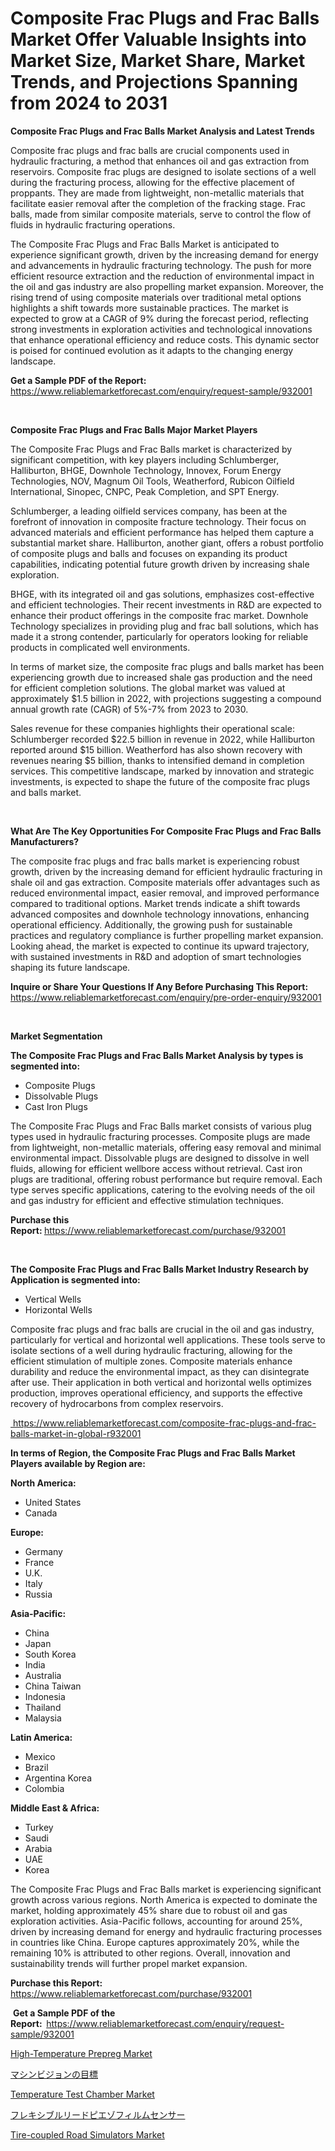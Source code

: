 <p><h1>Composite Frac Plugs and Frac Balls Market Offer Valuable Insights into Market Size, Market Share, Market Trends, and Projections Spanning from 2024 to 2031</h1></p><p><strong>Composite Frac Plugs and Frac Balls Market Analysis and Latest Trends</strong></p>
<p><p>Composite frac plugs and frac balls are crucial components used in hydraulic fracturing, a method that enhances oil and gas extraction from reservoirs. Composite frac plugs are designed to isolate sections of a well during the fracturing process, allowing for the effective placement of proppants. They are made from lightweight, non-metallic materials that facilitate easier removal after the completion of the fracking stage. Frac balls, made from similar composite materials, serve to control the flow of fluids in hydraulic fracturing operations.</p><p>The Composite Frac Plugs and Frac Balls Market is anticipated to experience significant growth, driven by the increasing demand for energy and advancements in hydraulic fracturing technology. The push for more efficient resource extraction and the reduction of environmental impact in the oil and gas industry are also propelling market expansion. Moreover, the rising trend of using composite materials over traditional metal options highlights a shift towards more sustainable practices. The market is expected to grow at a CAGR of 9% during the forecast period, reflecting strong investments in exploration activities and technological innovations that enhance operational efficiency and reduce costs. This dynamic sector is poised for continued evolution as it adapts to the changing energy landscape.</p></p>
<p><strong>Get a Sample PDF of the Report:&nbsp;</strong> <a href="https://www.reliablemarketforecast.com/enquiry/request-sample/932001">https://www.reliablemarketforecast.com/enquiry/request-sample/932001</a></p>
<p>&nbsp;</p>
<p><strong>Composite Frac Plugs and Frac Balls Major Market Players</strong></p>
<p><p>The Composite Frac Plugs and Frac Balls market is characterized by significant competition, with key players including Schlumberger, Halliburton, BHGE, Downhole Technology, Innovex, Forum Energy Technologies, NOV, Magnum Oil Tools, Weatherford, Rubicon Oilfield International, Sinopec, CNPC, Peak Completion, and SPT Energy.</p><p>Schlumberger, a leading oilfield services company, has been at the forefront of innovation in composite fracture technology. Their focus on advanced materials and efficient performance has helped them capture a substantial market share. Halliburton, another giant, offers a robust portfolio of composite plugs and balls and focuses on expanding its product capabilities, indicating potential future growth driven by increasing shale exploration.</p><p>BHGE, with its integrated oil and gas solutions, emphasizes cost-effective and efficient technologies. Their recent investments in R&D are expected to enhance their product offerings in the composite frac market. Downhole Technology specializes in providing plug and frac ball solutions, which has made it a strong contender, particularly for operators looking for reliable products in complicated well environments.</p><p>In terms of market size, the composite frac plugs and balls market has been experiencing growth due to increased shale gas production and the need for efficient completion solutions. The global market was valued at approximately $1.5 billion in 2022, with projections suggesting a compound annual growth rate (CAGR) of 5%-7% from 2023 to 2030.</p><p>Sales revenue for these companies highlights their operational scale: Schlumberger recorded $22.5 billion in revenue in 2022, while Halliburton reported around $15 billion. Weatherford has also shown recovery with revenues nearing $5 billion, thanks to intensified demand in completion services. This competitive landscape, marked by innovation and strategic investments, is expected to shape the future of the composite frac plugs and balls market.</p></p>
<p>&nbsp;</p>
<p><strong>What Are The Key Opportunities For Composite Frac Plugs and Frac Balls Manufacturers?</strong></p>
<p><p>The composite frac plugs and frac balls market is experiencing robust growth, driven by the increasing demand for efficient hydraulic fracturing in shale oil and gas extraction. Composite materials offer advantages such as reduced environmental impact, easier removal, and improved performance compared to traditional options. Market trends indicate a shift towards advanced composites and downhole technology innovations, enhancing operational efficiency. Additionally, the growing push for sustainable practices and regulatory compliance is further propelling market expansion. Looking ahead, the market is expected to continue its upward trajectory, with sustained investments in R&D and adoption of smart technologies shaping its future landscape.</p></p>
<p><strong>Inquire or Share Your Questions If Any Before Purchasing This Report:</strong> <a href="https://www.reliablemarketforecast.com/enquiry/pre-order-enquiry/932001">https://www.reliablemarketforecast.com/enquiry/pre-order-enquiry/932001</a></p>
<p>&nbsp;</p>
<p><strong>Market Segmentation</strong></p>
<p><strong>The Composite Frac Plugs and Frac Balls Market Analysis by types is segmented into:</strong></p>
<p><ul><li>Composite Plugs</li><li>Dissolvable Plugs</li><li>Cast Iron Plugs</li></ul></p>
<p><p>The Composite Frac Plugs and Frac Balls market consists of various plug types used in hydraulic fracturing processes. Composite plugs are made from lightweight, non-metallic materials, offering easy removal and minimal environmental impact. Dissolvable plugs are designed to dissolve in well fluids, allowing for efficient wellbore access without retrieval. Cast iron plugs are traditional, offering robust performance but require removal. Each type serves specific applications, catering to the evolving needs of the oil and gas industry for efficient and effective stimulation techniques.</p></p>
<p><strong>Purchase this Report:&nbsp;</strong><a href="https://www.reliablemarketforecast.com/purchase/932001">https://www.reliablemarketforecast.com/purchase/932001</a></p>
<p>&nbsp;</p>
<p><strong>The Composite Frac Plugs and Frac Balls Market Industry Research by Application is segmented into:</strong></p>
<p><ul><li>Vertical Wells</li><li>Horizontal Wells</li></ul></p>
<p><p>Composite frac plugs and frac balls are crucial in the oil and gas industry, particularly for vertical and horizontal well applications. These tools serve to isolate sections of a well during hydraulic fracturing, allowing for the efficient stimulation of multiple zones. Composite materials enhance durability and reduce the environmental impact, as they can disintegrate after use. Their application in both vertical and horizontal wells optimizes production, improves operational efficiency, and supports the effective recovery of hydrocarbons from complex reservoirs.</p></p>
<p><a href="https://www.reliablemarketforecast.com/composite-frac-plugs-and-frac-balls-market-in-global-r932001">&nbsp;https://www.reliablemarketforecast.com/composite-frac-plugs-and-frac-balls-market-in-global-r932001</a></p>
<p><strong>In terms of Region, the Composite Frac Plugs and Frac Balls Market Players available by Region are:</strong></p>
<p>
    <p> <strong> North America: </strong>
        <ul>
            <li>United States</li>
            <li>Canada</li>
        </ul>
        </p> 
    <p> <strong> Europe: </strong>
        <ul>
            <li>Germany</li>
            <li>France</li>
            <li>U.K.</li>
            <li>Italy</li>
            <li>Russia</li>
        </ul>
        </p> 
    <p> <strong> Asia-Pacific: </strong>
        <ul>
            <li>China</li>
            <li>Japan</li>
            <li>South Korea</li>
            <li>India</li>
            <li>Australia</li>
            <li>China Taiwan</li>
            <li>Indonesia</li>
            <li>Thailand</li>
            <li>Malaysia</li>
        </ul>
        </p> 
    <p> <strong> Latin America: </strong>
        <ul>
            <li>Mexico</li>
            <li>Brazil</li>
            <li>Argentina Korea</li>
            <li>Colombia</li>
        </ul>
        </p> 
    <p> <strong> Middle East & Africa: </strong>
        <ul>
            <li>Turkey</li>
            <li>Saudi</li>
            <li>Arabia</li>
            <li>UAE</li>
            <li>Korea</li>
        </ul>
    </p>
    </p>
<p><p>The Composite Frac Plugs and Frac Balls market is experiencing significant growth across various regions. North America is expected to dominate the market, holding approximately 45% share due to robust oil and gas exploration activities. Asia-Pacific follows, accounting for around 25%, driven by increasing demand for energy and hydraulic fracturing processes in countries like China. Europe captures approximately 20%, while the remaining 10% is attributed to other regions. Overall, innovation and sustainability trends will further propel market expansion.</p></p>
<p><strong>Purchase this Report: </strong><a href="https://www.reliablemarketforecast.com/purchase/932001">https://www.reliablemarketforecast.com/purchase/932001</a></p>
<p>&nbsp;<strong>Get a Sample PDF of the Report:&nbsp;&nbsp;</strong><a href="https://www.reliablemarketforecast.com/enquiry/request-sample/932001">https://www.reliablemarketforecast.com/enquiry/request-sample/932001</a></p>
<p><strong></strong></p>
<p><p><a href="https://github.com/BryceTownsendr/Market-Research-Report-List-6/blob/main/high-temperature-prepreg-market.md">High-Temperature Prepreg Market</a></p><p><a href="https://medium.com/@lindakreitz2023/%E5%85%88%E9%A7%86%E7%9A%84%E6%88%90%E9%95%B7-%E3%82%B0%E3%83%AD%E3%83%BC%E3%83%90%E3%83%AB%E3%83%9E%E3%82%B7%E3%83%B3%E3%83%93%E3%82%B8%E3%83%A7%E3%83%B3%E3%81%AE%E7%9B%AE%E7%9A%84%E5%B8%82%E5%A0%B4%E3%83%80%E3%82%A4%E3%83%8A%E3%83%9F%E3%82%AF%E3%82%B9%E3%81%AE%E5%88%86%E6%9E%90-2024-2031-cd4599675ce8">マシンビジョンの目標</a></p><p><a href="https://www.linkedin.com/pulse/global-temperature-test-chamber-market-opportunities-rtbpf?trackingId=%2BmyO5X2HTOea6jU2fD7BFA%3D%3D">Temperature Test Chamber Market</a></p><p><a href="https://medium.com/@lindakreitz2023/flexible-lead-piezo-film-sensor-market-%E3%81%AF-%E3%82%B3%E3%82%B9%E3%83%88%E7%AE%A1%E7%90%86%E3%81%A8%E5%8A%B9%E7%8E%87%E5%90%91%E4%B8%8A%E3%82%92%E5%84%AA%E5%85%88%E3%81%97%E3%81%BE%E3%81%99-%E3%81%95%E3%82%89%E3%81%AB-%E5%A0%B1%E5%91%8A%E6%9B%B8%E3%81%AF%E5%B8%82%E5%A0%B4%E3%81%AE%E9%9C%80%E8%A6%81%E9%9D%A2%E3%81%A8%E4%BE%9B%E7%B5%A6%E9%9D%A2%E3%81%AE%E4%B8%A1%E6%96%B9%E3%82%92%E3%82%AB%E3%83%90%E3%83%BC%E3%81%97%E3%81%A6%E3%81%84%E3%81%BE%E3%81%99-cb7b1d447c2a">フレキシブルリードピエゾフィルムセンサー</a></p><p><a href="https://issuu.com/reportprime-2/docs/tire-coupled-road-simulators-market_ea5341f22ee42c">Tire-coupled Road Simulators Market</a></p></p>